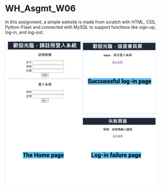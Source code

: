 # WH_Asgmt_W06
In this assignment, a simple website is made from scratch with HTML, CSS, Python-Flask and connected with MySQL to support functions like sign-up, log-in, and log-out.

![image](https://github.com/vivian-wj-lin/WH_Asgmt_W06/blob/main/pic.png)

